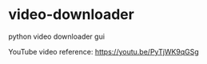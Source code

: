 # video-downloader
python video downloader gui

YouTube video reference:  https://youtu.be/PyTjWK9qGSg
